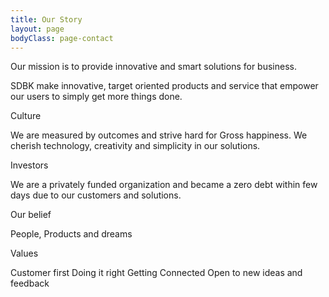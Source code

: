 ```yaml
---
title: Our Story
layout: page
bodyClass: page-contact
---
```


Our mission is to provide innovative and smart solutions for business.

SDBK make innovative, target oriented products and service that empower our users to simply get more things done.

Culture

We are measured by outcomes and strive hard for Gross happiness. We cherish technology, creativity and simplicity in our solutions.

Investors

We are a privately funded organization and became a zero debt within few days due to our customers and solutions.

Our belief

People, Products and dreams

Values

Customer first
Doing it right
Getting Connected
Open to new ideas and feedback
